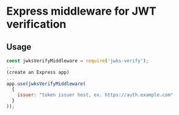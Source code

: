 # Express middleware for JWT verification

## Usage 

```javascript
const jwksVerifyMiddleware = require('jwks-verify');
...
(create an Express app)
...
app.use(jwksVerifyMiddleware(
  {
    issuer: "token issuer host, ex. https://auth.example.com"
  }
));
```
